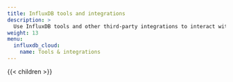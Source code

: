 ```yaml
---
title: InfluxDB tools and integrations
description: >
  Use InfluxDB tools and other third-party integrations to interact with, manage, and visualize data in InfluxDB.
weight: 13
menu:
  influxdb_cloud:
    name: Tools & integrations
---
```


{{< children >}}
